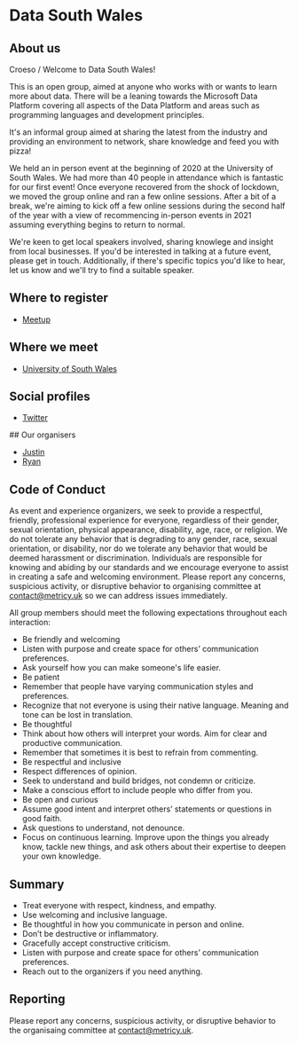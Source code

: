 # Data South Wales

## About us
Croeso / Welcome to Data South Wales!

This is an open group, aimed at anyone who works with or wants to learn more about data. There will be a leaning towards the Microsoft Data Platform covering all aspects of the Data Platform and areas such as programming languages and development principles. 

It's an informal group aimed at sharing the latest from the industry and providing an environment to network, share knowledge and feed you with pizza!

We held an in person event at the beginning of 2020 at the University of South Wales. We had more than 40 people in attendance which is fantastic for our first event! Once everyone recovered from the shock of lockdown, we moved the group online and ran a few online sessions. After a bit of a break, we're aiming to kick off a few online sessions during the second half of the year with a view of recommencing in-person events in 2021 assuming everything begins to return to normal.

We're keen to get local speakers involved, sharing knowlege and insight from local businesses. If you'd be interested in talking at a future event, please get in touch. Additionally, if there's specific topics you'd like to hear, let us know and we'll try to find a suitable speaker.

## Where to register
- [Meetup](https://www.meetup.com/data-south-wales/)

## Where we meet
- [University of South Wales](https://www.google.co.uk/maps/place/University+of+South+Wales,+Cardiff+Campus/@51.4790475,-3.169905,19z/data=!4m15!1m8!3m7!1s0x486e1cb616132cd9:0x633d632e83af59f7!2sCardiff+CF24+2FN!3b1!8m2!3d51.478786!4d-3.1701424!16s%2Fg%2F1tg154q4!3m5!1s0x486e1cb621a0c843:0x80114efc7349a3bd!8m2!3d51.47901!4d-3.169362!16s%2Fg%2F11b5pjjvqq)

## Social profiles
- [Twitter](https://twitter.com/DataSouthWales)

## Our organisers
- [Justin](https://link.metricy.uk/Justin)
- [Ryan](https://link.metricy.uk/Ryan)

## Code of Conduct
As event and experience organizers, we seek to provide a respectful, friendly, professional experience for everyone, regardless of their gender, sexual orientation, physical appearance, disability, age, race, or religion. We do not tolerate any behavior that is degrading to any gender, race, sexual orientation, or disability, nor do we tolerate any behavior that would be deemed harassment or discrimination. Individuals are responsible for knowing and abiding by our standards and we encourage everyone to assist in creating a safe and welcoming environment. Please report any concerns, suspicious activity, or disruptive behavior to organising committee at contact@metricy.uk so we can address issues immediately.

All group members should meet the following expectations throughout each interaction:

- Be friendly and welcoming
- Listen with purpose and create space for others’ communication preferences.
- Ask yourself how you can make someone's life easier.
- Be patient
- Remember that people have varying communication styles and preferences.
- Recognize that not everyone is using their native language. Meaning and tone can be lost in translation.
- Be thoughtful
- Think about how others will interpret your words. Aim for clear and productive communication.
- Remember that sometimes it is best to refrain from commenting.
- Be respectful and inclusive
- Respect differences of opinion.
- Seek to understand and build bridges, not condemn or criticize.
- Make a conscious effort to include people who differ from you.
- Be open and curious
- Assume good intent and interpret others’ statements or questions in good faith.
- Ask questions to understand, not denounce.
- Focus on continuous learning. Improve upon the things you already know, tackle new things, and ask others about their expertise to deepen your own knowledge.

## Summary
- Treat everyone with respect, kindness, and empathy.
- Use welcoming and inclusive language.
- Be thoughtful in how you communicate in person and online.
- Don’t be destructive or inflammatory.
- Gracefully accept constructive criticism.
- Listen with purpose and create space for others’ communication preferences.
- Reach out to the organizers if you need anything.

## Reporting
Please report any concerns, suspicious activity, or disruptive behavior to the organisaing committee at contact@metricy.uk.
